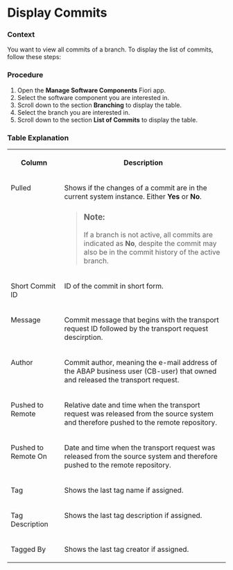 <!-- loiof935a367fd1c423285a6f3213786e727 -->

# Display Commits





### Context

You want to view all commits of a branch. To display the list of commits, follow these steps:



### Procedure

1.  Open the **Manage Software Components** Fiori app.
2.  Select the software component you are interested in.
3.  Scroll down to the section **Branching** to display the table.
4.  Select the branch you are interested in.
5.  Scroll down to the section **List of Commits** to display the table.



### Table Explanation


<table>
<tr>
<th valign="top">

Column

</th>
<th valign="top">

Description

</th>
</tr>
<tr>
<td valign="top">

Pulled

</td>
<td valign="top">

Shows if the changes of a commit are in the current system instance. Either **Yes** or **No**.

> ### Note:  
> If a branch is not active, all commits are indicated as **No**, despite the commit may also be in the commit history of the active branch.



</td>
</tr>
<tr>
<td valign="top">

Short Commit ID

</td>
<td valign="top">

ID of the commit in short form.

</td>
</tr>
<tr>
<td valign="top">

Message

</td>
<td valign="top">

Commit message that begins with the transport request ID followed by the transport request descirption.

</td>
</tr>
<tr>
<td valign="top">

Author

</td>
<td valign="top">

Commit author, meaning the e-mail address of the ABAP business user \(CB-user\) that owned and released the transport request.

</td>
</tr>
<tr>
<td valign="top">

Pushed to Remote

</td>
<td valign="top">

Relative date and time when the transport request was released from the source system and therefore pushed to the remote repository.

</td>
</tr>
<tr>
<td valign="top">

Pushed to Remote On

</td>
<td valign="top">

Date and time when the transport request was released from the source system and therefore pushed to the remote repository.

</td>
</tr>
<tr>
<td valign="top">

Tag

</td>
<td valign="top">

Shows the last tag name if assigned.

</td>
</tr>
<tr>
<td valign="top">

Tag Description

</td>
<td valign="top">

Shows the last tag description if assigned.

</td>
</tr>
<tr>
<td valign="top">

Tagged By

</td>
<td valign="top">

Shows the last tag creator if assigned.

</td>
</tr>
</table>

